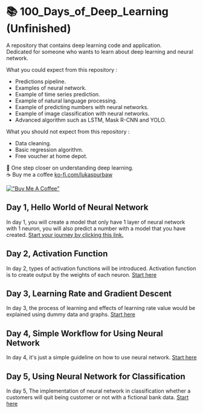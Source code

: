 # 📚 100_Days_of_Deep_Learning (Unfinished)
A repository that contains deep learning code and application.  
Dedicated for someone who wants to learn about deep learning and neural network.

What you could expect from this repository :
* Predictions pipeline.
* Examples of neural network.
* Example of time series prediction.
* Example of natural language processing.
* Example of predicting numbers with neural networks.
* Example of image classification with neural networks.
* Advanced algorithm such as LSTM, Mask R-CNN and YOLO.

What you should not expect from this repository :
* Data cleaning.
* Basic regression algorithm.
* Free voucher at home depot.

🥳 One step closer on understanding deep learning.   
☕ Buy me a coffee  [ko-fi.com/lukaspurbaw](ko-fi.com/lukaspurbaw)

[!["Buy Me A Coffee"](https://www.buymeacoffee.com/assets/img/custom_images/orange_img.png)](https://www.buymeacoffee.com/lukaspurbaw)

## Day 1, Hello World of Neural Network
In day 1, you will create a model that only have 1 layer of neural network with 1 neuron, you will also predict a number with a model that you have created. [Start your journey by clicking this link.](https://colab.research.google.com/github/LukasPurbaW/100_Days_of_Deep_Learning/blob/main/Day_1_Hello_World_of_Neural_Network.ipynb)

## Day 2, Activation Function
In day 2, types of activation functions will be introduced. Activation function is to create output by the weights of each neuron. [Start here](https://colab.research.google.com/github/LukasPurbaW/100_Days_of_Deep_Learning/blob/main/Day_2_Activation_Function.ipynb)

## Day 3, Learning Rate and Gradient Descent
In day 3, the process of learning and effects of learning rate value would be explained using dummy data and graphs. [Start here](https://colab.research.google.com/github/LukasPurbaW/100_Days_of_Deep_Learning/blob/main/Day_3_Learning_Rate_%26_Gradient_Descent.ipynb) 

## Day 4, Simple Workflow for Using Neural Network
In day 4, it's just a simple guideline on how to use neural network. [Start here](https://colab.research.google.com/github/LukasPurbaW/100_Days_of_Deep_Learning/blob/main/Day_4_Simple_Prediction_Pipeline_(No_code).ipynb)

## Day 5, Using Neural Network for Classification
In day 5, The implementation of neural network in classification whether a customers will quit being customer or not with a fictional bank data.
 [Start here](https://colab.research.google.com/github/LukasPurbaW/100_Days_of_Deep_Learning/blob/main/Day_5_ANN_for_Classification.ipynb)
